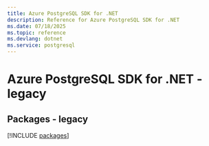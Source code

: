 ```yaml
---
title: Azure PostgreSQL SDK for .NET
description: Reference for Azure PostgreSQL SDK for .NET
ms.date: 07/18/2025
ms.topic: reference
ms.devlang: dotnet
ms.service: postgresql
---
```

# Azure PostgreSQL SDK for .NET - legacy
## Packages - legacy
[!INCLUDE [packages](postgresql-index.md)]